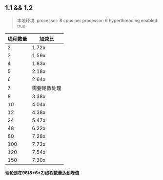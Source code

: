 

## 1.1 && 1.2

> 本地环境:
> processor: 8
> cpus per processor: 6
> hyperthreading enabled: true

| 线程数量 | 加速比 |
|-----|-----|
| 2 | 1.72x |
| 3 | 1.59x |
| 4 | 1.83x |
| 5 | 2.18x |
| 6 | 2.64x |
| 7 | 需要尾数处理 |
| 8 | 3.38x |
| 10 | 4.04x |
| 12 | 4.38x |
| 24 | 5.47x |
| 48 | 6.22x |
| 80 | 7.28x |
| 100 | 7.72x |  
| 120 | 7.54x |
| 150 | 7.30x |


**理论是在96(8\*6\*2)线程数量达到峰值**  
